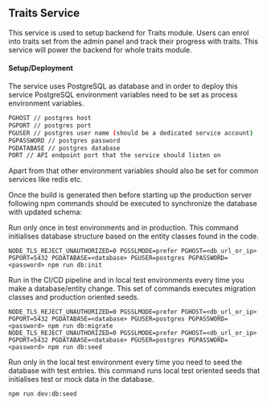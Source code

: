 ## Traits Service

This service is used to setup backend for Traits module. Users can enrol into traits set from the admin panel and track their progress with traits. This service will power the backend for whole traits module.

#### Setup/Deployment

The service uses PostgreSQL as database and in order to deploy this service PostgreSQL environment variables need to be set as process environment variables.

```bash
PGHOST // postgres host
PGPORT // postgres port
PGUSER // postgres user name (should be a dedicated service account)
PGPASSWORD // postgres password
PGDATABASE // postgres database
PORT // API endpoint port that the service should listen on
```

Apart from that other environment variables should also be set for common services like redis etc.

Once the build is generated then before starting up the production server following npm commands should be executed to synchronize the database with updated schema:

Run only once in test environments and in production.
This command initialises database structure based on the entity classes found in the code.
```
NODE_TLS_REJECT_UNAUTHORIZED=0 PGSSLMODE=prefer PGHOST=<db_url_or_ip> PGPORT=5432 PGDATABASE=<database> PGUSER=postgres PGPASSWORD=<password> npm run db:init
```

Run in the CI/CD pipeline and in local test environments every time you make a database/entity change.
This set of commands executes migration classes and production oriented seeds.
```
NODE_TLS_REJECT_UNAUTHORIZED=0 PGSSLMODE=prefer PGHOST=<db_url_or_ip> PGPORT=5432 PGDATABASE=<database> PGUSER=postgres PGPASSWORD=<password> npm run db:migrate
NODE_TLS_REJECT_UNAUTHORIZED=0 PGSSLMODE=prefer PGHOST=<db_url_or_ip> PGPORT=5432 PGDATABASE=<database> PGUSER=postgres PGPASSWORD=<password> npm run db:seed
```

Run only in the local test environment every time you need to seed the database with test entries.
this command runs local test oriented seeds that initialises test or mock data in the database.
```
npm run dev:db:seed
```